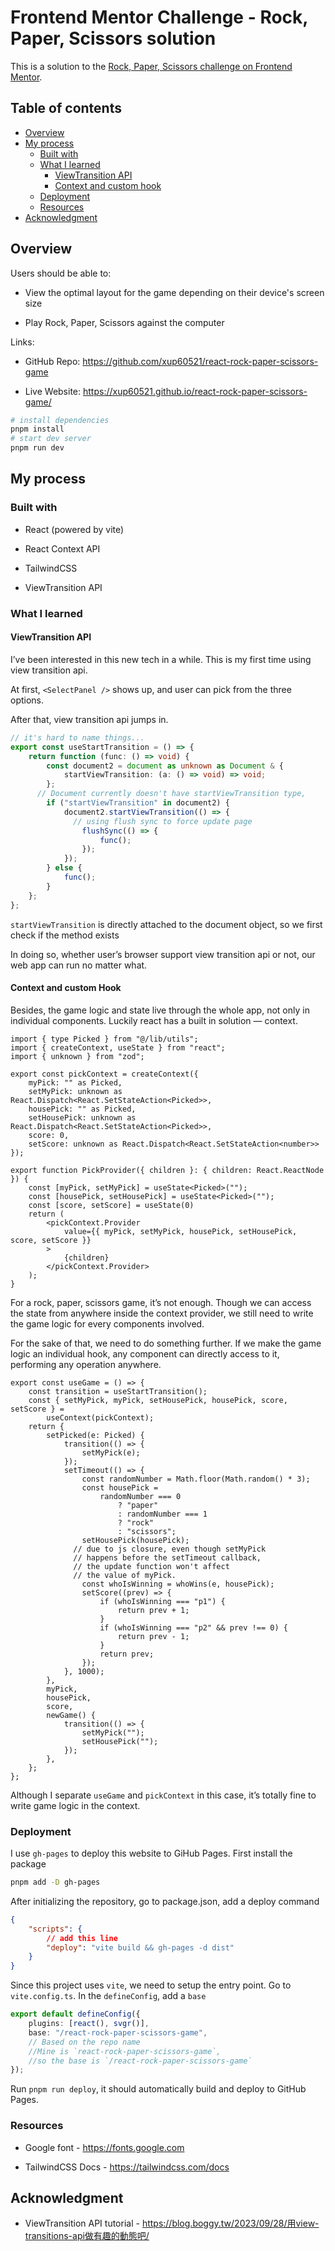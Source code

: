 # Frontend Mentor Challenge - Rock, Paper, Scissors solution

This is a solution to the [Rock, Paper, Scissors challenge on Frontend Mentor](https://www.frontendmentor.io/challenges/rock-paper-scissors-game-pTgwgvgH).

## Table of contents

- [Overview](#overview)
- [My process](#my-process)
    - [Built with](#built-with)
    - [What I learned](#what-i-learned)
        - [ViewTransition API](#viewtransition-api)
        - [Context and custom hook](#context-and-custom-hook)
    - [Deployment](#deployment)
    - [Resources](#resources)
- [Acknowledgment](#acknowledgment)

## Overview

Users should be able to:

- View the optimal layout for the game depending on their device's screen size

- Play Rock, Paper, Scissors against the computer

Links:

- GitHub Repo: <https://github.com/xup60521/react-rock-paper-scissors-game>

- Live Website: <https://xup60521.github.io/react-rock-paper-scissors-game/>

```bash
# install dependencies
pnpm install
# start dev server
pnpm run dev
```

## My process

### Built with

- React (powered by vite)

- React Context API

- TailwindCSS

- ViewTransition API

### What I learned

#### ViewTransition API

 I’ve been interested in this new tech in a while. This is my first time using view transition api.

At first, `<SelectPanel />` shows up, and user can pick from the three options.

After that, view transition api jumps in.

```ts
// it's hard to name things...
export const useStartTransition = () => {
    return function (func: () => void) {
        const document2 = document as unknown as Document & {
            startViewTransition: (a: () => void) => void;
        };
      // Document currently doesn't have startViewTransition type,
        if ("startViewTransition" in document2) {
            document2.startViewTransition(() => {
              // using flush sync to force update page
                flushSync(() => {
                    func();
                });
            });
        } else {
            func();
        }
    };
};
```

`startViewTransition` is directly attached to the document object, so we first check if the method exists

In doing so, whether user’s browser support view transition api or not, our web app can run no matter what.


#### Context and custom Hook

Besides, the game logic and state live through the whole app, not only in individual components. Luckily react has a built in solution — context.



```tsx
import { type Picked } from "@/lib/utils";
import { createContext, useState } from "react";
import { unknown } from "zod";

export const pickContext = createContext({
    myPick: "" as Picked,
    setMyPick: unknown as React.Dispatch<React.SetStateAction<Picked>>,
    housePick: "" as Picked,
    setHousePick: unknown as React.Dispatch<React.SetStateAction<Picked>>,
    score: 0,
    setScore: unknown as React.Dispatch<React.SetStateAction<number>>
});

export function PickProvider({ children }: { children: React.ReactNode }) {
    const [myPick, setMyPick] = useState<Picked>("");
    const [housePick, setHousePick] = useState<Picked>("");
    const [score, setScore] = useState(0)
    return (
        <pickContext.Provider
            value={{ myPick, setMyPick, housePick, setHousePick, score, setScore }}
        >
            {children}
        </pickContext.Provider>
    );
}
```

For a rock, paper, scissors game, it’s not enough. Though we can access the state from anywhere inside the context provider, we still need to write the game logic for every components involved.

For the sake of that, we need to do something further. If we make the game logic an individual hook, any component can directly access to it, performing any operation anywhere.

```tsx
export const useGame = () => {
    const transition = useStartTransition();
    const { setMyPick, myPick, setHousePick, housePick, score, setScore } =
        useContext(pickContext);
    return {
        setPicked(e: Picked) {
            transition(() => {
                setMyPick(e);
            });
            setTimeout(() => {
                const randomNumber = Math.floor(Math.random() * 3);
                const housePick =
                    randomNumber === 0
                        ? "paper"
                        : randomNumber === 1
                        ? "rock"
                        : "scissors";
                setHousePick(housePick);
              // due to js closure, even though setMyPick
              // happens before the setTimeout callback,
              // the update function won't affect 
              // the value of myPick.
                const whoIsWinning = whoWins(e, housePick);
                setScore((prev) => {
                    if (whoIsWinning === "p1") {
                        return prev + 1;
                    }
                    if (whoIsWinning === "p2" && prev !== 0) {
                        return prev - 1;
                    }
                    return prev;
                });
            }, 1000);
        },
        myPick,
        housePick,
        score,
        newGame() {
            transition(() => {
                setMyPick("");
                setHousePick("");
            });
        },
    };
};
```

Although I separate `useGame` and `pickContext` in this case, it’s totally fine to write game logic in the context.

### Deployment

I use ```gh-pages``` to deploy this website to GiHub Pages.
First install the package
```bash
pnpm add -D gh-pages
```
After initializing the repository, go to package.json, add a deploy command
```json
{
    "scripts": {
        // add this line
        "deploy": "vite build && gh-pages -d dist"
    }
}
```
Since this project uses ```vite```, we need to setup the entry point.
Go to ```vite.config.ts```. In the ```defineConfig```, add a ```base```
```ts
export default defineConfig({
    plugins: [react(), svgr()],
    base: "/react-rock-paper-scissors-game", 
    // Based on the repo name
    //Mine is `react-rock-paper-scissors-game`, 
    //so the base is `/react-rock-paper-scissors-game`
});

```
Run ```pnpm run deploy```, it should automatically build and deploy to GitHub Pages.

### Resources

- Google font - <https://fonts.google.com>

- TailwindCSS Docs - <https://tailwindcss.com/docs>

## Acknowledgment

- ViewTransition API tutorial - <https://blog.boggy.tw/2023/09/28/用view-transitions-api做有趣的動態吧/>